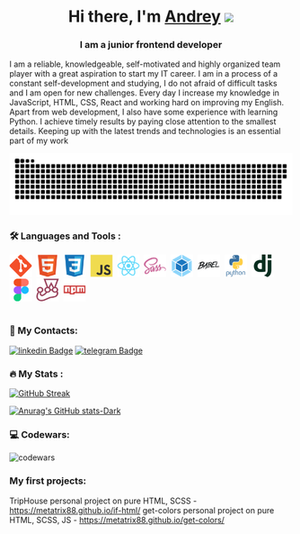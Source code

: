 
<h1 align="center">Hi there, I'm <a href="https://www.linkedin.com/in/andrey-davidovich-%E2%9C%8C-718b30248/" target="_blank">Andrey</a> 
<img src="https://github.com/blackcater/blackcater/raw/main/images/Hi.gif" height="32"/></h1>
<h3 align="center">I am a junior frontend developer</h3>
I am a reliable, knowledgeable, self-motivated and highly organized team player with a great aspiration to start my IT career.
 I am in a process of a constant self-development and studying, I do not afraid of difficult tasks and I am open for new challenges. 
Every day I increase my knowledge in JavaScript, HTML, CSS, React and working hard on improving my English. Apart from web development, I also have some experience with learning Python.
 I achieve timely results by paying close attention to the smallest details. Keeping up with the latest trends and technologies is an essential part of my work

<p align="center">
 <img width="600" src="assets/github-snake.svg" alt="snake"/>
</p>

### :hammer_and_wrench: Languages and Tools :

<div>
  <img src="https://github.com/devicons/devicon/blob/master/icons/git/git-original.svg" title="git" alt="git" width="40" height="40"/>&nbsp
  <img src="https://github.com/devicons/devicon/blob/master/icons/html5/html5-original.svg" title="html5" alt="html5" width="40" height="40"/>&nbsp
  <img src="https://github.com/devicons/devicon/blob/master/icons/css3/css3-original.svg" title="css" alt="css" width="40" height="40"/>&nbsp
  <img src="https://github.com/devicons/devicon/blob/master/icons/javascript/javascript-original.svg" title="javascript" alt="javascript" width="40" height="40"/>&nbsp
  <img src="https://github.com/devicons/devicon/blob/master/icons/react/react-original.svg" title="reactjs" alt="reactjs" width="40" height="40"/>&nbsp
  <img src="https://github.com/devicons/devicon/blob/master/icons/sass/sass-original.svg" title="sass/scss" alt="sass/scss" width="40" height="40"/>&nbsp;
  <img src="https://github.com/devicons/devicon/blob/master/icons/webpack/webpack-original.svg" title="webpack" alt="webpack" width="40" height="40"/>&nbsp;
  <img src="https://github.com/devicons/devicon/blob/master/icons/babel/babel-plain.svg" title="babel" alt="babel" width="40" height="40"/>&nbsp;
  <img src="https://github.com/devicons/devicon/blob/master/icons/python/python-original-wordmark.svg" title="python" alt="python" width="40" height="40"/>&nbsp;
  <img src="https://github.com/devicons/devicon/blob/master/icons/django/django-plain.svg" title="django" alt="django" width="40" height="40"/>&nbsp;
  <img src="https://github.com/devicons/devicon/blob/master/icons/figma/figma-original.svg" title="figma" alt="figma" width="40" height="40"/>&nbsp;
  <img src="https://github.com/devicons/devicon/blob/master/icons/jest/jest-plain.svg" title="jest" alt="jest" width="40" height="40"/>&nbsp;
  <img src="https://github.com/devicons/devicon/blob/master/icons/npm/npm-original-wordmark.svg" title="npm" alt="npm" width="40" height="40"/>&nbsp;
</div>
<br>

### 🤝 My Contacts:

<a href="https://www.linkedin.com/in/andrey-davidovich-%E2%9C%8C-718b30248/"><img src="https://img.shields.io/badge/-Linkedin-blue" alt="linkedin Badge"/></a>
<a href="https://t.me/AndreyDavidovich88"><img src="https://img.shields.io/badge/-Telegram-blue" alt="telegram Badge"/></a>

### :fire: My Stats :
[![GitHub Streak](http://github-readme-streak-stats.herokuapp.com?user=metatrix88&theme=dark&background=000000)](https://git.io/streak-stats)

[![Anurag's GitHub stats-Dark](https://github-readme-stats.vercel.app/api?username=metatrix88&show_icons=true&theme=dark#gh-dark-mode-only)](https://github.com/anuraghazra/github-readme-stats#gh-dark-mode-only)

### 💻 Codewars:

![codewars](https://www.codewars.com/users/Metatrix88/badges/large)

### My first projects:

TripHouse personal project on pure HTML, SCSS - https://metatrix88.github.io/if-html/
get-colors personal project on pure HTML, SCSS, JS -  https://metatrix88.github.io/get-colors/


